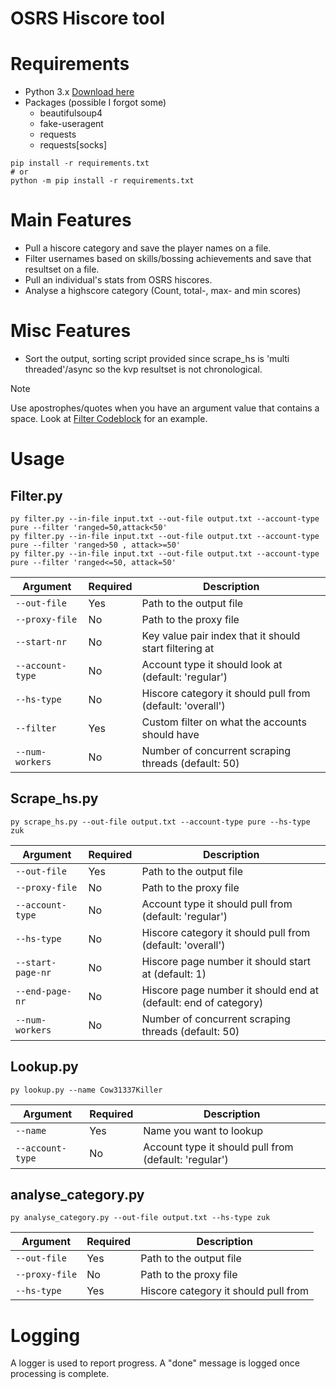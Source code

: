 # OSRS Hiscore tool

# Requirements 
- Python 3.x [Download here](https://www.python.org/downloads/)
- Packages (possible I forgot some)
  - beautifulsoup4
  - fake-useragent
  - requests
  - requests[socks]

```console
pip install -r requirements.txt
# or
python -m pip install -r requirements.txt
```

# Main Features
- Pull a hiscore category and save the player names on a file.
- Filter usernames based on skills/bossing achievements and save that resultset on a file.
- Pull an individual's stats from OSRS hiscores.
- Analyse a highscore category (Count, total-, max- and min scores)

# Misc Features
- Sort the output, sorting script provided since scrape_hs is 'multi threaded'/async so the kvp resultset is not chronological.


> [!Note]
> Use apostrophes/quotes when you have an argument value that contains a space.
> Look at [Filter Codeblock](#Filterpy) for an example.

# Usage

## Filter.py
```console
py filter.py --in-file input.txt --out-file output.txt --account-type pure --filter 'ranged=50,attack<50'
py filter.py --in-file input.txt --out-file output.txt --account-type pure --filter 'ranged>50 , attack>=50'
py filter.py --in-file input.txt --out-file output.txt --account-type pure --filter 'ranged<=50, attack=50' 
```
| Argument      | Required | Description                                |
| ------------- | -------- | ------------------------------------------ |
| `--out-file`  | Yes      | Path to the output file                    |
| `--proxy-file`  | No      | Path to the proxy file                    |
| `--start-nr`  | No      | Key value pair index that it should start filtering at |
| `--account-type`  | No      | Account type it should look at (default: 'regular') |
| `--hs-type`  | No      | Hiscore category it should pull from (default: 'overall') |
| `--filter`  | Yes      | Custom filter on what the accounts should have |
| `--num-workers`  | No      | Number of concurrent scraping threads (default: 50) |

## Scrape_hs.py
```console
py scrape_hs.py --out-file output.txt --account-type pure --hs-type zuk
```
| Argument      | Required | Description                                |
| ------------- | -------- | ------------------------------------------ |
| `--out-file`  | Yes      | Path to the output file                    |
| `--proxy-file`  | No      | Path to the proxy file                    |
| `--account-type`  | No      | Account type it should pull from (default: 'regular') |
| `--hs-type`  | No      | Hiscore category it should pull from (default: 'overall') |
| `--start-page-nr`  | No      | Hiscore page number it should start at (default: 1) |
| `--end-page-nr`  | No      | Hiscore page number it should end at (default: end of category) |
| `--num-workers`  | No      | Number of concurrent scraping threads (default: 50) |

## Lookup.py
```console
py lookup.py --name Cow31337Killer
```
| Argument      | Required | Description                                |
| ------------- | -------- | ------------------------------------------ |
| `--name`  | Yes      | Name you want to lookup                    |
| `--account-type`  | No      | Account type it should pull from (default: 'regular') |

## analyse_category.py
```console
py analyse_category.py --out-file output.txt --hs-type zuk
```
| Argument      | Required | Description                                |
| ------------- | -------- | ------------------------------------------ |
| `--out-file`  | Yes      | Path to the output file                    |
| `--proxy-file`  | No      | Path to the proxy file                    |
| `--hs-type`  | Yes      | Hiscore category it should pull from |


# Logging
A logger is used to report progress. A "done" message is logged once processing is complete.
